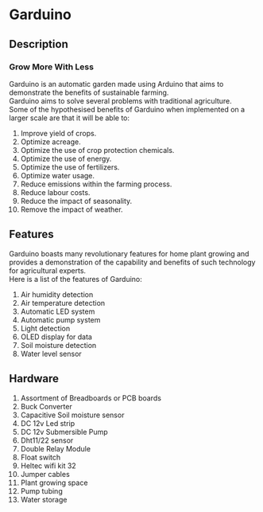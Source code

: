 # Garduino


## Description 
### Grow More With Less 
Garduino is an automatic garden made using Arduino that aims to demonstrate the benefits of sustainable farming.  
Garduino aims to solve several problems with traditional agriculture.  
Some of the hypothesised benefits of Garduino when implemented on a larger scale are that it will be able to:  
1. Improve yield of crops.
2. Optimize acreage.
3. Optimize the use of crop protection chemicals.
4. Optimize the use of energy.
5. Optimize the use of fertilizers.
6. Optimize water usage.
7. Reduce emissions within the farming process.
8. Reduce labour costs.
9. Reduce the impact of seasonality.
10. Remove the impact of weather.

## Features 
Garduino boasts many revolutionary features for home plant growing and provides a demonstration of the capability and benefits of such technology for agricultural experts.  
Here is a list of the features of Garduino:
1. Air humidity detection  
2. Air temperature detection
3. Automatic LED system
4. Automatic pump system
5. Light detection
6. OLED display for data
7. Soil moisture detection
8. Water level sensor


## Hardware
1.  Assortment of Breadboards or PCB boards  
2.  Buck Converter  
3.  Capacitive Soil moisture sensor  
4.  DC 12v Led strip  
5.  DC 12v Submersible Pump
6.  Dht11/22 sensor
7.  Double Relay Module
8.  Float switch
9.  Heltec wifi kit 32
10. Jumper cables
11. Plant growing space
12. Pump tubing
13. Water storage






